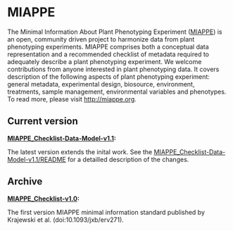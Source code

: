# MIAPPE

The Minimal Information About Plant Phenotyping Experiment ([MIAPPE](www.miappe.org)) is an open, community driven project to harmonize data from plant phenotyping experiments. MIAPPE comprises both a conceptual data representation and a recommended checklist of metadata required to adequately describe a plant phenotyping experiment. We welcome contributions from anyone interested in plant phenotyping data. It covers description of the following aspects of plant phenotyping experiment: general metadata, experimental design, biosource, environment, treatments, sample management, environmental variables and phenotypes. To read more, please visit http://miappe.org.

## Current version
**[MIAPPE_Checklist-Data-Model-v1.1](MIAPPE_Checklist-Data-Model-v1.1):** 

The latest version extends the inital work. See the [MIAPPE_Checklist-Data-Model-v1.1/README](README) for a detailled description of the changes.
## Archive
**[MIAPPE_Checklist-v1.0](MIAPPE_Checklist-v1.0):**

The first version  MIAPPE minimal information standard published by Krajewski et al. (doi:10.1093/jxb/erv271). 

